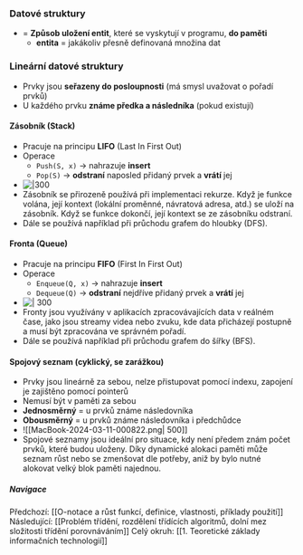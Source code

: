 ### Datové struktury
- = **Způsob uložení entit**, které se vyskytují v programu, **do paměti**
	- **entita** = jakákoliv přesně definovaná množina dat

### Lineární datové struktury
- Prvky jsou **seřazeny do posloupnosti** (má smysl uvažovat o pořadí prvků)
- U každého prvku **známe předka a následníka** (pokud existují)

#### Zásobník (Stack)
- Pracuje na principu **LIFO** (Last In First Out)
- Operace
	- `Push(S, x)` $\rightarrow$ nahrazuje **insert**
	- `Pop(S)`         $\rightarrow$ **odstraní** naposled přidaný prvek a **vrátí** jej
- ![|300](https://lh7-us.googleusercontent.com/docsz/AD_4nXccWc9MdnLUX2GI6dUOi6Zas5g6rrTf4rbxug2BMzEGNFolCfcpODZLsM2Cs6WARDxOvM0MJrWj1F91nnl_Mf8A0bViPOD5fUdw1-Mev1m27eYbKVpPeGBMp7JmCgtUMrE_nBC0EHlzGgdJ_b7G9w?key=1oMgW2MUuii1DDrztmo2_Q)
- Zásobník se přirozeně používá při implementaci rekurze. Když je funkce volána, její kontext (lokální proměnné, návratová adresa, atd.) se uloží na zásobník. Když se funkce dokončí, její kontext se ze zásobníku odstraní.
- Dále se používá například při průchodu grafem do hloubky (DFS).

#### Fronta (Queue)
- Pracuje na principu **FIFO** (First In First Out)
- Operace
	- `Enqueue(Q, x)` $\rightarrow$ nahrazuje **insert**
	- `Dequeue(Q)`       $\rightarrow$ **odstraní** nejdříve přidaný prvek a **vrátí** jej
- ![| 300](https://lh7-us.googleusercontent.com/docsz/AD_4nXcsS8mu7D3TC8mmAKeGZLnc9nQWCKkmRIK4baOcZ3vvVOmcrx4nmpMcYE5XDoyIiDhj5ZVJnJnW5CvZW1ZOOXBCAm0HAAtiEiQP4LYRK8Z2G0G2GYKZ71993iMnRsMZCOAbwcbyNqSbohJADWA8eUE?key=1oMgW2MUuii1DDrztmo2_Q)
- Fronty jsou využívány v aplikacích zpracovávajících data v reálném čase, jako jsou streamy videa nebo zvuku, kde data přicházejí postupně a musí být zpracována ve správném pořadí.
- Dále se používá například při průchodu grafem do šířky (BFS).

#### Spojový seznam (cyklický, se zarážkou)
- Prvky jsou lineárně za sebou, nelze přistupovat pomocí indexu, zapojení je zajištěno pomocí pointerů
- Nemusí být v paměti za sebou
- **Jednosměrný** = u prvků známe následovníka
- **Obousměrný** = u prvků známe následovníka i předchůdce
- ![[MacBook-2024-03-11-000822.png| 500]]
- Spojové seznamy jsou ideální pro situace, kdy není předem znám počet prvků, které budou uloženy. Díky dynamické alokaci paměti může seznam růst nebo se zmenšovat dle potřeby, aniž by bylo nutné alokovat velký blok paměti najednou.

##### Navigace
Předchozí:  [[O-notace a růst funkcí, definice, vlastnosti, příklady použití]]
Následující: [[Problém třídění, rozdělení třídících algoritmů, dolní mez složitosti třídění porovnáváním]]
Celý okruh: [[1. Teoretické základy informačních technologií]]